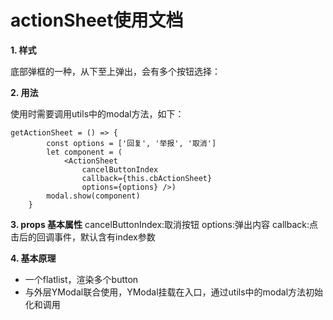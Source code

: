 # actionSheet使用文档

 **1. 样式**

底部弹框的一种，从下至上弹出，会有多个按钮选择：

 
 **2. 用法**

使用时需要调用utils中的modal方法，如下：

``` stylus
getActionSheet = () => {
		const options = ['回复', '举报', '取消']
		let component = (
			<ActionSheet
				cancelButtonIndex
				callback={this.cbActionSheet}
				options={options} />)
		modal.show(component)
	}
```

 **3. props 基本属性**
 cancelButtonIndex:取消按钮
 options:弹出内容
 callback:点击后的回调事件，默认含有index参数

 **4. 基本原理**

 
 - 一个flatlist，渲染多个button
 - 与外层YModal联合使用，YModal挂载在入口，通过utils中的modal方法初始化和调用

 
 

